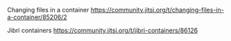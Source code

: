 Changing files in a container
https://community.jitsi.org/t/changing-files-in-a-container/85206/2

Jibri containers
https://community.jitsi.org/t/jibri-containers/86126
